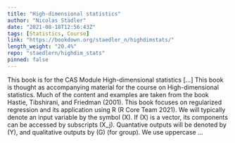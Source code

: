 ```yaml
---
title: "High-dimensional statistics"
author: "Nicolas Städler"
date: "2021-08-18T12:56:43Z"
tags: [Statistics, Course]
link: "https://bookdown.org/staedler_n/highdimstats/"
length_weight: "20.4%"
repo: "staedlern/highdim_stats"
pinned: false
---
```


This book is for the CAS Module High-dimensional statistics [...] This book is thought as accompanying material for the course on High-dimensional statistics. Much of the content and examples are taken from the book Hastie, Tibshirani, and Friedman (2001). This book focuses on regularized regression and its application using R (R Core Team 2021). We will typically denote an input variable by the symbol \(X\). If \(X\) is a vector, its components can be accessed by subscripts \(X_j\). Quantative outputs will be denoted by \(Y\), and qualitative outputs by \(G\) (for group). We use uppercase ...
